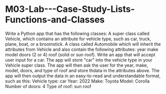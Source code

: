 # M03-Lab---Case-Study-Lists-Functions-and-Classes
Write a Python app that has the following classes:
A super class called Vehicle, which contains an attribute for vehicle type, such as car, truck, plane, boat, or a broomstick.
A class called Automobile which will inherit the attributes from Vehicle and also contain the following attributes:
year
make
model
doors (2 or 4)
roof (solid or sun roof).
Write an app that will accept user input for a car. The app will store "car" into the vehicle type in your Vehicle super class. 
The app will then ask the user for the year, make, model, doors, and type of roof and store thdata in the attributes above.
The app will then output the data in an easy-to-read and understandable format, such as this:
  Vehicle type: car
  Year: 2022
  Make: Toyota
  Model: Corolla
  Number of doors: 4
  Type of roof: sun roof
